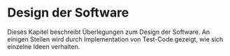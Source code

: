 # Design der Software #

Dieses Kapitel beschreibt Überlegungen zum Design der Software. An einigen
Stellen wird durch Implementation von Test-Code gezeigt, wie sich einzelne Ideen
verhalten.
